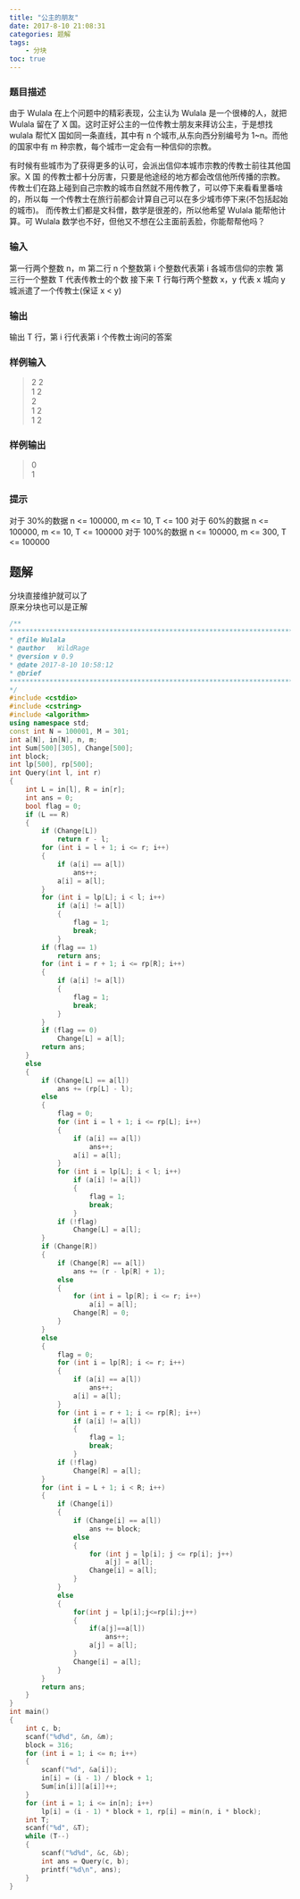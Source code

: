 ```yaml
---
title: "公主的朋友"
date: 2017-8-10 21:08:31
categories: 题解
tags:
    - 分块
toc: true
---
```



### 题目描述
由于 Wulala 在上个问题中的精彩表现，公主认为 Wulala 是一个很棒的人，就把 Wulala 留在了 X 国。这时正好公主的一位传教士朋友来拜访公主，于是想找 wulala 帮忙X 国如同一条直线，其中有 n 个城市,从东向西分别编号为 1~n。而他的国家中有 m 种宗教，每个城市一定会有一种信仰的宗教。
<!--more-->
有时候有些城市为了获得更多的认可，会派出信仰本城市宗教的传教士前往其他国家。X 国
的传教士都十分厉害，只要是他途经的地方都会改信他所传播的宗教。
传教士们在路上碰到自己宗教的城市自然就不用传教了，可以停下来看看里番啥的，所以每
一个传教士在旅行前都会计算自己可以在多少城市停下来(不包括起始的城市)。
而传教士们都是文科僧，数学是很差的，所以他希望 Wulala 能帮他计算。可 Wulala 数学也不好，但他又不想在公主面前丢脸，你能帮帮他吗？

### 输入
第一行两个整数 n，m
第二行 n 个整数第 i 个整数代表第 i 各城市信仰的宗教
第三行一个整数 T 代表传教士的个数
接下来 T 行每行两个整数 x，y 代表 x 城向 y 城派遣了一个传教士(保证 x < y)

### 输出
输出 T 行，第 i 行代表第 i 个传教士询问的答案

### 样例输入
>2 2  
1 2  
2  
1 2  
1 2  

### 样例输出
>0  
1  

### 提示

对于 30%的数据 n <= 100000, m <= 10, T <= 100
对于 60%的数据 n <= 100000, m <= 10, T <= 100000
对于 100%的数据 n <= 100000, m <= 300, T <= 100000

## 题解

分块直接维护就可以了  
原来分块也可以是正解

```c++
/**
******************************************************************************
* @file Wulala
* @author   WildRage
* @version v 0.9
* @date 2017-8-10 10:58:12
* @brief 
******************************************************************************
*/
#include <cstdio>
#include <cstring>
#include <algorithm>
using namespace std;
const int N = 100001, M = 301;
int a[N], in[N], n, m;
int Sum[500][305], Change[500];
int block;
int lp[500], rp[500];
int Query(int l, int r)
{
    int L = in[l], R = in[r];
    int ans = 0;
    bool flag = 0;
    if (L == R)
    {
        if (Change[L])
            return r - l;
        for (int i = l + 1; i <= r; i++)
        {
            if (a[i] == a[l])
                ans++;
            a[i] = a[l];
        }
        for (int i = lp[L]; i < l; i++)
            if (a[i] != a[l])
            {
                flag = 1;
                break;
            }
        if (flag == 1)
            return ans;
        for (int i = r + 1; i <= rp[R]; i++)
        {
            if (a[i] != a[l])
            {
                flag = 1;
                break;
            }
        }
        if (flag == 0)
            Change[L] = a[l];
        return ans;
    }
    else
    {
        if (Change[L] == a[l])
            ans += (rp[L] - l);
        else
        {
            flag = 0;
            for (int i = l + 1; i <= rp[L]; i++)
            {
                if (a[i] == a[l])
                    ans++;
                a[i] = a[l];
            }
            for (int i = lp[L]; i < l; i++)
                if (a[i] != a[l])
                {
                    flag = 1;
                    break;
                }
            if (!flag)
                Change[L] = a[l];
        }
        if (Change[R])
        {
            if (Change[R] == a[l])
                ans += (r - lp[R] + 1);
            else
            {
                for (int i = lp[R]; i <= r; i++)
                    a[i] = a[l];
                Change[R] = 0;
            }
        }
        else
        {
            flag = 0;
            for (int i = lp[R]; i <= r; i++)
            {
                if (a[i] == a[l])
                    ans++;
                a[i] = a[l];
            }
            for (int i = r + 1; i <= rp[R]; i++)
                if (a[i] != a[l])
                {
                    flag = 1;
                    break;
                }
            if (!flag)
                Change[R] = a[l];
        }
        for (int i = L + 1; i < R; i++)
        {
            if (Change[i])
            {
                if (Change[i] == a[l])
                    ans += block;
                else
                {
                    for (int j = lp[i]; j <= rp[i]; j++)
                        a[j] = a[l];
                    Change[i] = a[l];
                }
            }
            else
            {
                for(int j = lp[i];j<=rp[i];j++)
                {
                    if(a[j]==a[l])
                        ans++;
                    a[j] = a[l];
                }
                Change[i] = a[l];
            }
        }
        return ans;
    }
}
int main()
{
    int c, b;
    scanf("%d%d", &n, &m);
    block = 316;
    for (int i = 1; i <= n; i++)
    {
        scanf("%d", &a[i]);
        in[i] = (i - 1) / block + 1;
        Sum[in[i]][a[i]]++;
    }
    for (int i = 1; i <= in[n]; i++)
        lp[i] = (i - 1) * block + 1, rp[i] = min(n, i * block);
    int T;
    scanf("%d", &T);
    while (T--)
    {
        scanf("%d%d", &c, &b);
        int ans = Query(c, b);
        printf("%d\n", ans);
    }
}
```